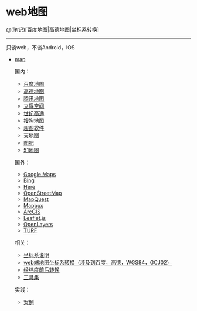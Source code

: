 # web地图

@(笔记)[百度地图|高德地图|坐标系转换]

-------------------

只谈web，不谈Android，IOS

- [map](https://github.com/lhywell/map/blob/master/README.md)

	国内：

	- [百度地图](https://github.com/lhywell/map/blob/master/docs/1.1README.md)
	- [高德地图](https://github.com/lhywell/map/blob/master/docs/1.2README.md)
	- [腾讯地图](https://github.com/lhywell/map/blob/master/docs/1.3README.md)
	- [立得空间](https://github.com/lhywell/map/blob/master/docs/1.4README.md)
	- [世纪高通](https://github.com/lhywell/map/blob/master/docs/1.5README.md)
	- [搜狗地图](https://github.com/lhywell/map/blob/master/docs/1.6README.md)
	- [超图软件](https://github.com/lhywell/map/blob/master/docs/1.7README.md)
	- [天地图](https://github.com/lhywell/map/blob/master/docs/1.8README.md)
	- [图吧](https://github.com/lhywell/map/blob/master/docs/1.9README.md)
	- [51地图](https://github.com/lhywell/map/blob/master/docs/1.901README.md)
	
	国外：

	- [Google Maps](https://github.com/lhywell/map/blob/master/docs/2.0README.md)
	- [Bing](https://github.com/lhywell/map/blob/master/docs/2.1README.md)
	- [Here](https://github.com/lhywell/map/blob/master/docs/2.2README.md)
	- [OpenStreetMap](https://github.com/lhywell/map/blob/master/docs/2.3README.md)
	- [MapQuest](https://github.com/lhywell/map/blob/master/docs/2.4README.md)
	- [Mapbox](https://github.com/lhywell/map/blob/master/docs/2.5README.md)
	- [ArcGIS](https://github.com/lhywell/map/blob/master/docs/2.6README.md)
	- [Leaflet.js](https://github.com/lhywell/map/blob/master/docs/2.7README.md)
	- [OpenLayers](https://github.com/lhywell/map/blob/master/docs/2.8README.md)
	- [TURF](https://github.com/lhywell/map/blob/master/docs/2.9README.md)

	相关：

	- [坐标系说明](https://github.com/lhywell/map/blob/master/docs/3.0README.md)
	- [web端地图坐标系转换（涉及到百度，高德，WGS84，GCJ02）](https://github.com/lhywell/map/blob/master/docs/3.1README.md)
	- [经纬度前后转换](https://github.com/lhywell/map/blob/master/docs/3.2README.md)
	- [工具集](https://github.com/lhywell/map/blob/master/docs/3.3README.md)


	实践：
	- [案例](https://github.com/lhywell/map/blob/master/docs/4.0README.md)




